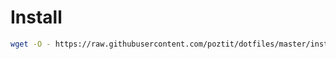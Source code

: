 # Install

```bash
wget -O - https://raw.githubusercontent.com/poztit/dotfiles/master/install.sh | bash
```
